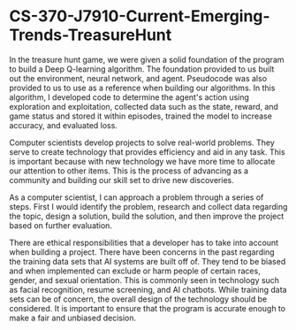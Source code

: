 # CS-370-J7910-Current-Emerging-Trends-TreasureHunt

In the treasure hunt game, we were given a solid foundation of the program to build a Deep Q-learning algorithm. The foundation provided to us built out the environment, neural network, and agent. Pseudocode was also provided to us to use as a reference when building our algorithms. In this algorithm, I developed code to determine the agent's action using exploration and exploitation, collected data such as the state, reward, and game status and stored it within episodes, trained the model to increase accuracy, and evaluated loss. 

Computer scientists develop projects to solve real-world problems. They serve to create technology that provides efficiency and aid in any task. This is important because with new technology we have more time to allocate our attention to other items. This is the process of advancing as a community and building our skill set to drive new discoveries. 

As a computer scientist, I can approach a problem through a series of steps. First I would identify the problem, research and collect data regarding the topic, design a solution, build the solution, and then improve the project based on further evaluation. 

There are ethical responsibilities that a developer has to take into account when building a project. There have been concerns in the past regarding the training data sets that AI systems are built off of. They tend to be biased and when implemented can exclude or harm people of certain races, gender, and sexual orientation. This is commonly seen in technology such as facial recognition, resume screening, and AI chatbots. While training data sets can be of concern, the overall design of the technology should be considered. It is important to ensure that the program is accurate enough to make a fair and unbiased decision. 
